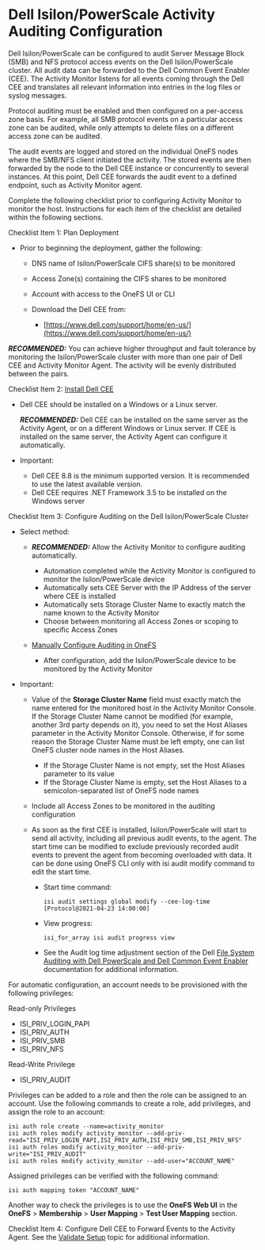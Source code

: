 # Dell Isilon/PowerScale Activity Auditing Configuration

Dell Isilon/PowerScale can be configured to audit Server Message Block (SMB) and NFS protocol access
events on the Dell Isilon/PowerScale cluster. All audit data can be forwarded to the Dell Common
Event Enabler (CEE). The Activity Monitor listens for all events coming through the Dell CEE and
translates all relevant information into entries in the log files or syslog messages.

Protocol auditing must be enabled and then configured on a per-access zone basis. For example, all
SMB protocol events on a particular access zone can be audited, while only attempts to delete files
on a different access zone can be audited.

The audit events are logged and stored on the individual OneFS nodes where the SMB/NFS client
initiated the activity. The stored events are then forwarded by the node to the Dell CEE instance or
concurrently to several instances. At this point, Dell CEE forwards the audit event to a defined
endpoint, such as Activity Monitor agent.

Complete the following checklist prior to configuring Activity Monitor to monitor the host.
Instructions for each item of the checklist are detailed within the following sections.

Checklist Item 1: Plan Deployment

- Prior to beginning the deployment, gather the following:

  - DNS name of Isilon/PowerScale CIFS share(s) to be monitored
  - Access Zone(s) containing the CIFS shares to be monitored
  - Account with access to the OneFS UI or CLI
  - Download the Dell CEE from:

    - [https://www.dell.com/support/home/en-us/](https://www.dell.com/support/home/en-us/)

**_RECOMMENDED:_** You can achieve higher throughput and fault tolerance by monitoring the
Isilon/PowerScale cluster with more than one pair of Dell CEE and Activity Monitor Agent. The
activity will be evenly distributed between the pairs.

Checklist Item 2: [Install Dell CEE](/docs/accessanalyzer/12.0/config/dellpowerscale/installcee.md)

- Dell CEE should be installed on a Windows or a Linux server.

  **_RECOMMENDED:_** Dell CEE can be installed on the same server as the Activity Agent, or on a
  different Windows or Linux server. If CEE is installed on the same server, the Activity Agent
  can configure it automatically.

- Important:

  - Dell CEE 8.8 is the minimum supported version. It is recommended to use the latest available
    version.
  - Dell CEE requires .NET Framework 3.5 to be installed on the Windows server

Checklist Item 3: Configure Auditing on the Dell Isilon/PowerScale Cluster

- Select method:

  - **_RECOMMENDED:_** Allow the Activity Monitor to configure auditing automatically.

    - Automation completed while the Activity Monitor is configured to monitor the
      Isilon/PowerScale device
    - Automatically sets CEE Server with the IP Address of the server where CEE is installed
    - Automatically sets Storage Cluster Name to exactly match the name known to the Activity
      Monitor
    - Choose between monitoring all Access Zones or scoping to specific Access Zones

  - [Manually Configure Auditing in OneFS](/docs/accessanalyzer/12.0/config/dellpowerscale/manualconfiguration.md)

    - After configuration, add the Isilon/PowerScale device to be monitored by the Activity
      Monitor

- Important:

  - Value of the **Storage Cluster Name** field must exactly match the name entered for the
    monitored host in the Activity Monitor Console. If the Storage Cluster Name cannot be modified
    (for example, another 3rd party depends on it), you need to set the Host Aliases parameter in
    the Activity Monitor Console. Otherwise, if for some reason the Storage Cluster Name must be
    left empty, one can list OneFS cluster node names in the Host Aliases.

    - If the Storage Cluster Name is not empty, set the Host Aliases parameter to its value
    - If the Storage Cluster Name is empty, set the Host Aliases to a semicolon-separated list
      of OneFS node names

  - Include all Access Zones to be monitored in the auditing configuration
  - As soon as the first CEE is installed, Isilon/PowerScale will start to send all activity,
    including all previous audit events, to the agent. The start time can be modified to exclude
    previously recorded audit events to prevent the agent from becoming overloaded with data. It
    can be done using OneFS CLI only with isi audit modify command to edit the start time.

    - Start time command:

      ```
      isi audit settings global modify --cee-log-time [Protocol@2021-04-23 14:00:00]
      ```

    - View progress:

      ```
      isi_for_array isi audit progress view
      ```

    - See the Audit log time adjustment section of the Dell
      [File System Auditing with Dell PowerScale and Dell Common Event Enabler](https://www.dellemc.com/resources/en-us/asset/white-papers/products/storage/h12428-wp-best-practice-guide-isilon-file-system-auditing.pdf)
      documentation for additional information.

For automatic configuration, an account needs to be provisioned with the following privileges:

Read-only Privileges

- ISI_PRIV_LOGIN_PAPI
- ISI_PRIV_AUTH
- ISI_PRIV_SMB
- ISI_PRIV_NFS

Read-Write Privilege

- ISI_PRIV_AUDIT

Privileges can be added to a role and then the role can be assigned to an account. Use the following
commands to create a role, add privileges, and assign the role to an account:

```
isi auth role create --name=activity_monitor
isi auth roles modify activity_monitor --add-priv-read="ISI_PRIV_LOGIN_PAPI,ISI_PRIV_AUTH,ISI_PRIV_SMB,ISI_PRIV_NFS"
isi auth roles modify activity_monitor --add-priv-write="ISI_PRIV_AUDIT"
isi auth roles modify activity_monitor --add-user="ACCOUNT_NAME"
```

Assigned privileges can be verified with the following command:

```
isi auth mapping token "ACCOUNT_NAME"
```

Another way to check the privileges is to use the **OneFS Web UI** in the **OneFS** >
**Membership** > **User Mapping** > **Test User Mapping** section.

Checklist Item 4: Configure Dell CEE to Forward Events to the Activity Agent. See the
[Validate Setup](/docs/accessanalyzer/12.0/config/dellpowerscale/validate.md) topic for additional information.

